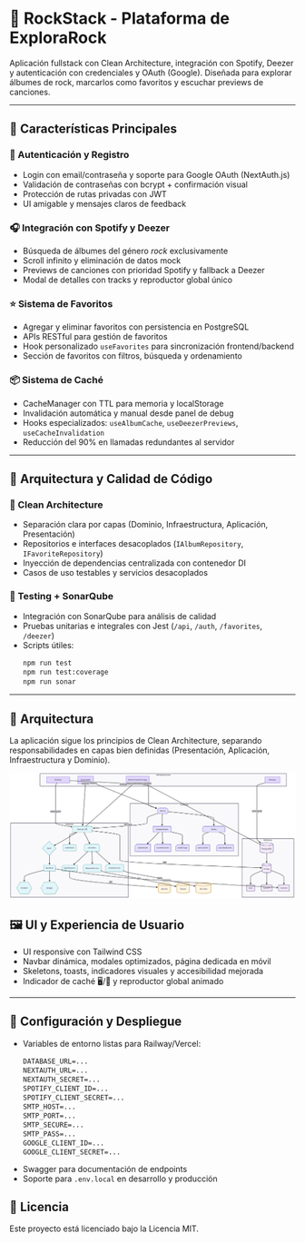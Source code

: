 # 🎸 RockStack - Plataforma de ExploraRock

Aplicación fullstack con Clean Architecture, integración con Spotify, Deezer y autenticación con credenciales y OAuth (Google). Diseñada para explorar álbumes de rock, marcarlos como favoritos y escuchar previews de canciones.

---

## 🚀 Características Principales

### 🔐 Autenticación y Registro

- Login con email/contraseña y soporte para Google OAuth (NextAuth.js)
- Validación de contraseñas con bcrypt + confirmación visual
- Protección de rutas privadas con JWT
- UI amigable y mensajes claros de feedback

### 🎧 Integración con Spotify y Deezer

- Búsqueda de álbumes del género *rock* exclusivamente
- Scroll infinito y eliminación de datos mock
- Previews de canciones con prioridad Spotify y fallback a Deezer
- Modal de detalles con tracks y reproductor global único

### ⭐ Sistema de Favoritos

- Agregar y eliminar favoritos con persistencia en PostgreSQL
- APIs RESTful para gestión de favoritos
- Hook personalizado `useFavorites` para sincronización frontend/backend
- Sección de favoritos con filtros, búsqueda y ordenamiento

### 📦 Sistema de Caché

- CacheManager con TTL para memoria y localStorage
- Invalidación automática y manual desde panel de debug
- Hooks especializados: `useAlbumCache`, `useDeezerPreviews`, `useCacheInvalidation`
- Reducción del 90% en llamadas redundantes al servidor

---

## 🧱 Arquitectura y Calidad de Código

### 🧼 Clean Architecture

- Separación clara por capas (Dominio, Infraestructura, Aplicación, Presentación)
- Repositorios e interfaces desacoplados (`IAlbumRepository`, `IFavoriteRepository`)
- Inyección de dependencias centralizada con contenedor DI
- Casos de uso testables y servicios desacoplados

### 🧪 Testing + SonarQube

- Integración con SonarQube para análisis de calidad
- Pruebas unitarias e integrales con Jest (`/api`, `/auth`, `/favorites`, `/deezer`)
- Scripts útiles:
  ```bash
  npm run test
  npm run test:coverage
  npm run sonar
  ```

---

## 🧱 Arquitectura

La aplicación sigue los principios de Clean Architecture, separando responsabilidades en capas bien definidas (Presentación, Aplicación, Infraestructura y Dominio).

![Arquitectura Clean Architecture](docs/Arquitectura.png)

## 🖼️ UI y Experiencia de Usuario

- UI responsive con Tailwind CSS
- Navbar dinámica, modales optimizados, página dedicada en móvil
- Skeletons, toasts, indicadores visuales y accesibilidad mejorada
- Indicador de caché 🖥️/💾 y reproductor global animado

---

## 🔧 Configuración y Despliegue

- Variables de entorno listas para Railway/Vercel:
  ```env
  DATABASE_URL=...
  NEXTAUTH_URL=...
  NEXTAUTH_SECRET=...
  SPOTIFY_CLIENT_ID=...
  SPOTIFY_CLIENT_SECRET=...
  SMTP_HOST=...
  SMTP_PORT=...
  SMTP_SECURE=...
  SMTP_PASS=...
  GOOGLE_CLIENT_ID=...
  GOOGLE_CLIENT_SECRET=...
  ```
- Swagger para documentación de endpoints
- Soporte para `.env.local` en desarrollo y producción

## 📝 Licencia

Este proyecto está licenciado bajo la Licencia MIT.

